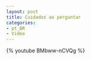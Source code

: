 ```yaml
---
layout: post
title: Cuidados ao perguntar
categories:
- pt_BR
- Video
---
```

{% youtube BMbww-nCVQg %}
